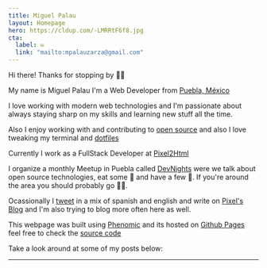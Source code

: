 ```yaml
---
title: Miguel Palau
layout: Homepage
hero: https://cldup.com/-LMRRtF6f8.jpg
cta:
  label: ✉️
  link: "mailto:mpalauzarza@gmail.com"
---
```


Hi there! Thanks for stopping by 👋🏼

My name is Miguel Palau I'm a Web Developer from [Puebla, México](https://en.wikipedia.org/wiki/Puebla)

I love working with modern web technologies and I'm passionate about always staying sharp on my skills and learning new stuff all the time.

Also I enjoy working with and contributing to [open source](https://github.com/mike3run/) and also I love tweaking my terminal and [dotfiles](https://github.com/mike3run/dotfiles)

Currently I work as a FullStack Developer at [Pixel2Html](https://www.pixel2html.com/)

I organize a monthly Meetup in Puebla called [DevNights](https://www.meetup.com/es-ES/DevNightsMX/) were we talk about open source technologies, eat some 🍕 and have a few 🍺. If you're around the area you should probably go 💁🏻.

Ocassionally I [tweet](https://twitter.com/mpalau) in a mix of spanish and english and write on [Pixel's Blog](https://www.pixel2html.com/blog/) and I'm also trying to blog more often here as well.

This webpage was built using [Phenomic](https://phenomic.io/) and its hosted on [Github Pages](https://pages.github.com/) feel free to check the [source code](https://github.com/mike3run/imike.pw)

Take a look around at some of my posts below:

---
